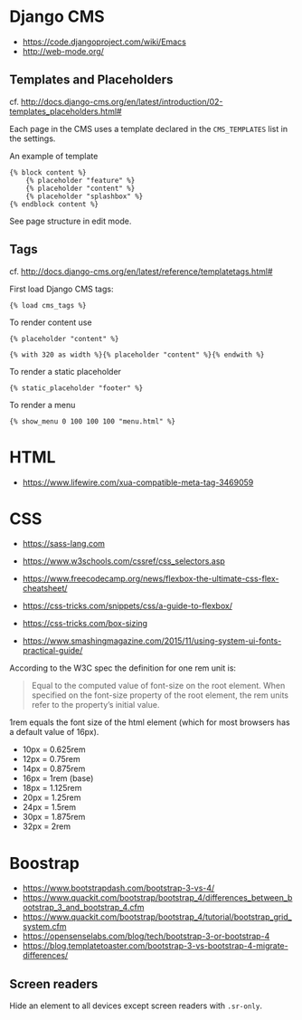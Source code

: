 # Django CMS

* https://code.djangoproject.com/wiki/Emacs
* http://web-mode.org/

## Templates and Placeholders

cf. http://docs.django-cms.org/en/latest/introduction/02-templates_placeholders.html#

Each page in the CMS uses a template declared in the `CMS_TEMPLATES` list in the settings.

An example of template

```
{% block content %}
    {% placeholder "feature" %}
    {% placeholder "content" %}
    {% placeholder "splashbox" %}
{% endblock content %}
```

See page structure in edit mode.

## Tags

cf. http://docs.django-cms.org/en/latest/reference/templatetags.html#

First load Django CMS tags:

```
{% load cms_tags %}
```

To render content use

```
{% placeholder "content" %}

{% with 320 as width %}{% placeholder "content" %}{% endwith %}
```

To render a static placeholder

```
{% static_placeholder "footer" %}
```

To render a menu

```
{% show_menu 0 100 100 100 "menu.html" %}
```

# HTML

* https://www.lifewire.com/xua-compatible-meta-tag-3469059

# CSS

* https://sass-lang.com

* https://www.w3schools.com/cssref/css_selectors.asp

* https://www.freecodecamp.org/news/flexbox-the-ultimate-css-flex-cheatsheet/
* https://css-tricks.com/snippets/css/a-guide-to-flexbox/

* https://css-tricks.com/box-sizing

* https://www.smashingmagazine.com/2015/11/using-system-ui-fonts-practical-guide/

According to the W3C spec the definition for one rem unit is:

> Equal to the computed value of font-size on the root element. When specified on the font-size property of the root element, the rem units refer to the property’s initial value.

1rem equals the font size of the html element (which for most browsers has a default value of 16px).

* 10px = 0.625rem
* 12px = 0.75rem
* 14px = 0.875rem
* 16px = 1rem (base)
* 18px = 1.125rem
* 20px = 1.25rem
* 24px = 1.5rem
* 30px = 1.875rem
* 32px = 2rem

# Boostrap

* https://www.bootstrapdash.com/bootstrap-3-vs-4/
* https://www.quackit.com/bootstrap/bootstrap_4/differences_between_bootstrap_3_and_bootstrap_4.cfm
* https://www.quackit.com/bootstrap/bootstrap_4/tutorial/bootstrap_grid_system.cfm
* https://opensenselabs.com/blog/tech/bootstrap-3-or-bootstrap-4
* https://blog.templatetoaster.com/bootstrap-3-vs-bootstrap-4-migrate-differences/

## Screen readers

Hide an element to all devices except screen readers with `.sr-only`.

